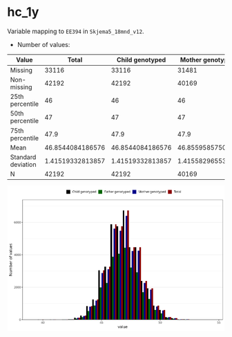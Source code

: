 # hc_1y
Variable mapping to `EE394` in `Skjema5_18mnd_v12`.
- Number of values:

| Value | Total | Child genotyped | Mother genotyped | Father genotyped |
| ----- | ----- | --------------- | ---------------- | ---------------- |
| Missing | 33116 | 33116 | 31481 | 21428 |
| Non-missing | 42192 | 42192 | 40169 | 28656 |
| 25th percentile | 46 | 46 | 46 | 46 |
| 50th percentile | 47 | 47 | 47 | 47 |
| 75th percentile | 47.9 | 47.9 | 47.9 | 47.8 |
| Mean | 46.8544084186576 | 46.8544084186576 | 46.8559585750205 | 46.8613414293691 |
| Standard deviation | 1.41519332813857 | 1.41519332813857 | 1.41558296553786 | 1.40842337252752 |
| N | 42192 | 42192 | 40169 | 28656 |



![](hc_1y_n.png)



